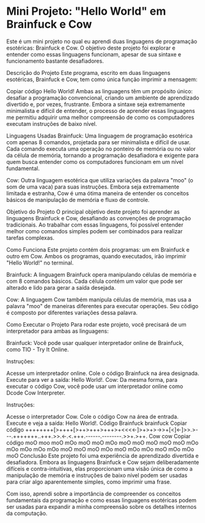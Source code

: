 
# Mini Projeto: "Hello World" em Brainfuck e Cow
Este é um mini projeto no qual eu aprendi duas linguagens de programação esotéricas: Brainfuck e Cow. O objetivo deste projeto foi explorar e entender como essas linguagens funcionam, apesar de sua sintaxe e funcionamento bastante desafiadores.

Descrição do Projeto
Este programa, escrito em duas linguagens esotéricas, Brainfuck e Cow, tem como única função imprimir a mensagem:

Copiar código
Hello World!
Ambas as linguagens têm um propósito único: desafiar a programação convencional, criando um ambiente de aprendizado divertido e, por vezes, frustrante. Embora a sintaxe seja extremamente minimalista e difícil de entender, o processo de aprender essas linguagens me permitiu adquirir uma melhor compreensão de como os computadores executam instruções de baixo nível.

Linguagens Usadas
Brainfuck: Uma linguagem de programação esotérica com apenas 8 comandos, projetada para ser minimalista e difícil de usar. Cada comando executa uma operação no ponteiro de memória ou no valor da célula de memória, tornando a programação desafiadora e exigente para quem busca entender como os computadores funcionam em um nível fundamental.

Cow: Outra linguagem esotérica que utiliza variações da palavra "moo" (o som de uma vaca) para suas instruções. Embora seja extremamente limitada e estranha, Cow é uma ótima maneira de entender os conceitos básicos de manipulação de memória e fluxo de controle.

Objetivo do Projeto
O principal objetivo deste projeto foi aprender as linguagens Brainfuck e Cow, desafiando as convenções de programação tradicionais. Ao trabalhar com essas linguagens, foi possível entender melhor como comandos simples podem ser combinados para realizar tarefas complexas.

Como Funciona
Este projeto contém dois programas: um em Brainfuck e outro em Cow. Ambos os programas, quando executados, irão imprimir "Hello World!" no terminal.

Brainfuck: A linguagem Brainfuck opera manipulando células de memória e com 8 comandos básicos. Cada célula contém um valor que pode ser alterado e lido para gerar a saída desejada.

Cow: A linguagem Cow também manipula células de memória, mas usa a palavra "moo" de maneiras diferentes para executar operações. Seu código é composto por diferentes variações dessa palavra.

Como Executar o Projeto
Para rodar este projeto, você precisará de um interpretador para ambas as linguagens:

Brainfuck: Você pode usar qualquer interpretador online de Brainfuck, como TIO - Try It Online.

Instruções:

Acesse um interpretador online.
Cole o código Brainfuck na área designada.
Execute para ver a saída: Hello World!.
Cow: Da mesma forma, para executar o código Cow, você pode usar um interpretador online como Dcode Cow Interpreter.

Instruções:

Acesse o interpretador Cow.
Cole o código Cow na área de entrada.
Execute e veja a saída: Hello World!.
Código
Brainfuck
brainfuck
Copiar código
++++++++[>++++[>++>+++>+++>+<<<<-]>+>+>->>+[<]<-]>>.>---.+++++++..+++.>>.<-.<.+++.------.--------.>>+.>++.
Cow
cow
Copiar código
moO moo moO mOo moO moO mOo moO moO moO moO moO mOo mOo mOo mOo mOo moO moO moO mOo moO mOo mOo moO mOo mOo moO
Conclusão
Este projeto foi uma experiência de aprendizado divertida e desafiadora. Embora as linguagens Brainfuck e Cow sejam deliberadamente difíceis e contra-intuitivas, elas proporcionam uma visão única de como a manipulação de memória e instruções de baixo nível podem ser usadas para criar algo aparentemente simples, como imprimir uma frase.

Com isso, aprendi sobre a importância de compreender os conceitos fundamentais da programação e como essas linguagens esotéricas podem ser usadas para expandir a minha compreensão sobre os detalhes internos da computação.

